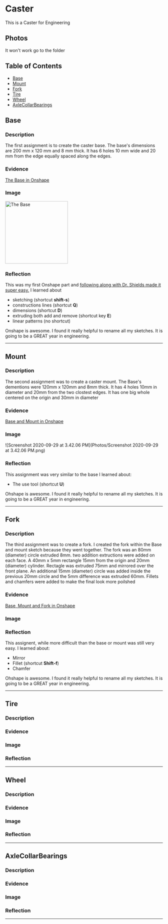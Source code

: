 # Caster
This is a Caster for Engineering 
## Photos
It won't work go to the folder
## Table of Contents
* [Base](#Base)
* [Mount](#Mount)
* [Fork](#Fork)
* [Tire](#Tire)
* [Wheel](#Wheel)
* [AxleCollarBearings](#AxleCollarBearings)

## Base

### Description

The first assignment is to create the caster base.  The base's dimensions are 200 mm x 120 mm and 8 mm thick.  It has 6 holes 10 mm wide and 20 mm from the edge equally spaced along the edges.

### Evidence
[The Base in Onshape](https://cvilleschools.onshape.com/documents/eb1ec979234123dfbac6cd01/w/f45771fda026ed7b0aa8d94f/e/fb689f8e58da02a3bddade3d)

### Image

<img src="https://github.com/OneCHSEngr/BasicCAD/blob/master/images/Base.jpg?raw=true" alt="The Base" width="200">

### Reflection

This was my first Onshape part and [following along with Dr. Shields made it super easy.](https://www.youtube.com/watch?v=93BFUD-HAG8&feature=emb_title&scrlybrkr=5670f0b4)  I learned about 
* sketching (shortcut **shift-s**)
* constructions lines (shortcut **Q**)
* dimensions (shortcut **D**)
* extruding both add and remove (shortcut key **E**)
* linear patterns (no shortcut)

Onshape is awesome.  I found it really helpful to rename all my sketches.  It is going to be a GREAT year in engineering.

---


## Mount

### Description

The second assignment was to create a caster mount. The Base's dementions were 120mm x 120mm and 8mm thick. It has 4 holes 10mm in diameter and 20mm from the two clostest edges. It has one big whole centered on the origin and 30mm in diameter

### Evidence

[Base and Mount in Onshape](https://cvilleschools.onshape.com/documents/eb1ec979234123dfbac6cd01/w/f45771fda026ed7b0aa8d94f/e/fb689f8e58da02a3bddade3d)

### Image

![Screenshot 2020-09-29 at 3.42.06 PM](Photos/Screenshot 2020-09-29 at 3.42.06 PM.png)

### Reflection

This assignment was very similar to the base I learned about:
* The use tool (shortcut **U**)

Ohshape is awesome. I found it really helpful to rename all my sketches.  It is going to be a GREAT year in engineering.

---


## Fork

### Description

The third assignment was to create a fork. I created the fork within the Base and mount sketch because they went together. The fork was an 80mm (diameter) circle extruded 8mm. two addition extructions were added on each face. A 40mm x 5mm rectangle 15mm from the origin and 20mm (diameter) cylinder. Rectagle was extruded 75mm and mirrored over the front plane. An additional 15mm (diameter) circle was added inside the previous 20mm circle and the 5mm difference was extruded 60mm. Fillets and chamfers were added to make the final look more poilshed 

### Evidence

[Base, Mount and Fork in Onshape](https://cvilleschools.onshape.com/documents/eb1ec979234123dfbac6cd01/w/f45771fda026ed7b0aa8d94f/e/fb689f8e58da02a3bddade3d)

### Image



### Reflection

This assignent, while more difficult than the base or mount was still very easy. I learned about:
* Mirror 
* Fillet (shortcut **Shift-f**)
* Chamfer

Ohshape is awesome. I found it really helpful to rename all my sketches.  It is going to be a GREAT year in engineering.

---


## Tire

### Description

### Evidence

### Image

### Reflection

---


## Wheel

### Description

### Evidence

### Image

### Reflection

---


## AxleCollarBearings

### Description

### Evidence

### Image

### Reflection

---
